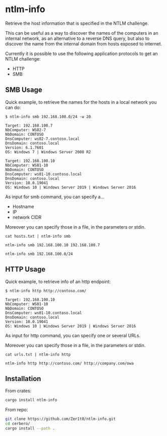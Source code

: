 # ntlm-info

Retrieve the host information that is specified in the NTLM challenge.

This can be useful as a way to discover the names of the computers in an 
internal network, as an alternative to a reverse DNS query, but also to 
discover the name from the internal domain from hosts exposed to internet.


Currently it is possible to use the following application protocols to get 
an NTLM challenge:
- HTTP
- SMB


## SMB Usage

Quick example, to retrieve the names for the hosts in a local network you can do:
```shell
$ ntlm-info smb 192.168.100.0/24 -w 20

Target: 192.168.100.7
NbComputer: WS02-7
NbDomain: CONTOSO
DnsComputer: ws02-7.contoso.local
DnsDomain: contoso.local
Version: 6.1.7601
OS: Windows 7 | Windows Server 2008 R2

Target: 192.168.100.10
NbComputer: WS01-10
NbDomain: CONTOSO
DnsComputer: ws01-10.contoso.local
DnsDomain: contoso.local
Version: 10.0.19041
OS: Windows 10 | Windows Server 2019 | Windows Server 2016
```

As input for smb command, you can specify a...
- Hostname
- IP
- network CIDR

Moreover you can specify those in a file, in the parameters or stdin.

```shell
cat hosts.txt | ntlm-info smb
```

```shell
ntlm-info smb 192.168.100.10 192.168.100.7
```

```shell
ntlm-info smb 192.168.100.0/24
```


## HTTP Usage

Quick example, to retrieve info of an http endpoint:
```shell
$ ntlm-info http http://contoso.com/ 

Target: 192.168.100.10
NbComputer: WS01-10
NbDomain: CONTOSO
DnsComputer: ws01-10.contoso.local
DnsDomain: contoso.local
Version: 10.0.19041
OS: Windows 10 | Windows Server 2019 | Windows Server 2016
```

As input for http command, you can specify one or several URLs.

Moreover you can specify those in a file, in the parameters or stdin.

```shell
cat urls.txt | ntlm-info http
```

```shell
ntlm-info http http://contoso.com/ http://company.com/owa
```

## Installation

From crates:
```sh
cargo install ntlm-info
```

From repo:
```sh
git clone https://github.com/Zer1t0/ntlm-info.git
cd cerbero/
cargo install --path .
```
